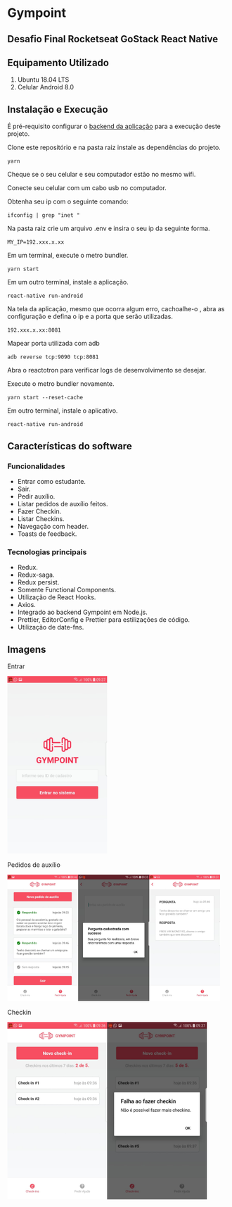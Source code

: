 # Gympoint

## Desafio Final Rocketseat GoStack React Native

## Equipamento Utilizado

1. Ubuntu 18.04 LTS
2. Celular Android 8.0

## Instalação e Execução

É pré-requisito configurar o [backend da aplicação](https://github.com/eduqg/GympointBack) para a execução deste projeto.

Clone este repositório e na pasta raiz instale as dependências do projeto.

```console
yarn
```

Cheque se o seu celular e seu computador estão no mesmo wifi.

Conecte seu celular com um cabo usb no computador.

Obtenha seu ip com o seguinte comando:

```console
ifconfig | grep "inet "
```

Na pasta raiz crie um arquivo .env e insira o seu ip da seguinte forma.

```console
MY_IP=192.xxx.x.xx
```

Em um terminal, execute o metro bundler.
```console
yarn start
```

Em um outro terminal, instale a aplicação.
```console
react-native run-android
```

Na tela da aplicação, mesmo que ocorra algum erro, cachoalhe-o , abra as configuração e defina o ip e a porta que serão utilizadas.
```console
192.xxx.x.xx:8081
```
Mapear porta utilizada com adb

```console
adb reverse tcp:9090 tcp:8081
```

Abra o reactotron para verificar logs de desenvolvimento se desejar.

Execute o metro bundler novamente.

```console
yarn start --reset-cache
```

Em outro terminal, instale o aplicativo.
```console
react-native run-android
```

## Características do software

### Funcionalidades

* Entrar como estudante.
* Sair.
* Pedir auxílio.
* Listar pedidos de auxílio feitos.
* Fazer Checkin.
* Listar Checkins.
* Navegação com header.
* Toasts de feedback.

### Tecnologias principais

* Redux.
* Redux-saga.
* Redux persist.
* Somente Functional Components.
* Utilização de React Hooks.
* Axios.
* Integrado ao backend Gympoint em Node.js.
* Prettier, EditorConfig e Prettier para estilizações de código.
* Utilização de date-fns.


## Imagens

Entrar

<img src="./src/assets/login.jpeg" width="45%" height="45%">

Pedidos de auxílio

<img src="./src/assets/helps.jpeg"  width="32%" height="32%"><img src="./src/assets/question.jpeg"  width="32%" height="32%"><img src="./src/assets/response.jpeg"  width="32%" height="32%">

Checkin

<img src="./src/assets/checkins.jpeg" width="45%" height="45%"><img src="./src/assets/checkinout.jpeg" width="45%" height="45%">
